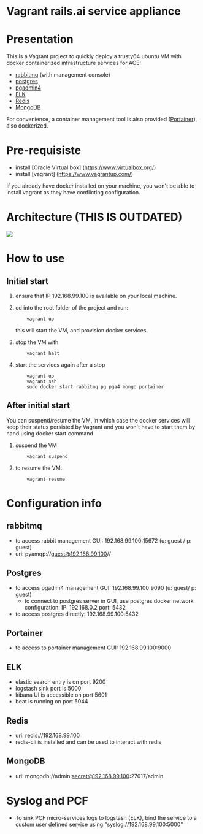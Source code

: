 Vagrant rails.ai service appliance
==================================
# Presentation
This is a Vagrant project to quickly deploy a trusty64
 ubuntu VM with docker containerized infrastructure services for ACE:
- [rabbitmq](https://hub.docker.com/_/rabbitmq/) (with management
console)
- [postgres](https://hub.docker.com/_/postgres/)
- [pgadmin4](https://hub.docker.com/r/dpage/pgadmin4/)
- [ELK](https://www.elastic.co/)
- [Redis](https://redis.io/)
- [MongoDB](https://www.mongodb.com/)


For convenience, a container management tool is also provided
([Portainer](https://hub.docker.com/r/portainer/portainer/)), also dockerized.

# Pre-requisiste
- install [Oracle Virtual box] (https://www.virtualbox.org/)
- install [vagrant] (https://www.vagrantup.com/)

If you already have docker installed on your machine, you won't be able to install
vagrant as they have conflicting configuration.

# Architecture (THIS IS OUTDATED)
![](http://10.62.81.24/Marc/rails-ai-service-appliance/raw/fix-image/images/id-pic.png?raw=true)

# How to use
## Initial start
1. ensure that IP 192.168.99.100 is available on your local machine.
2. cd into the root folder of the project and run:
    ```
        vagrant up
    ```
    this will start the VM, and provision docker services.
3. stop the VM with
    ```
        vagrant halt
    ```

4. start the services again after a stop
    ```
        vagrant up
        vagrant ssh
        sudo docker start rabbitmq pg pga4 mongo portainer
    ```
## After initial start
You can suspend/resume the VM, in which case the docker services will keep their status persisted 
by Vagrant and you won't have to start them by hand using docker start command
1. suspend the VM
    ```
        vagrant suspend
    ```
2. to resume the VM:
    ```
        vagrant resume
    ```
# Configuration info
## rabbitmq
  - to access rabbit management GUI: 192.168.99.100:15672 (u: guest / p: guest)
  - uri: pyamqp://guest@192.168.99.100//
  
## Postgres
  - to access pgadim4 management GUI: 192.168.99.100:9090 (u: guest/ p: guest)
    - to connect to postgres server in GUI, use postgres docker network
    configuration: IP: 192.168.0.2 port: 5432
  - to access postgres directly: 192.168.99.100:5432
  
## Portainer
  - to access to portainer management GUI: 192.168.99.100:9000
  
## ELK
  - elastic search entry is on port 9200
  - logstash sink port is 5000
  - kibana UI is accessible on port 5601
  - beat is running on port 5044
  
## Redis
  - uri: redis://192.168.99.100
  - redis-cli is installed and can be used to interact with redis
  
## MongoDB
  - uri: mongodb://admin:secret@192.168.99.100:27017/admin
 
# Syslog and PCF
- To sink PCF micro-services logs to logstash (ELK), bind the service to a custom user defined 
service using "syslog://192.168.99.100:5000"